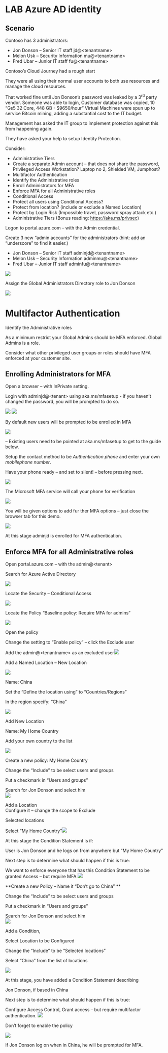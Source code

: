 # LAB Azure AD identity

## Scenario

Contoso has 3 administrators:

- Jon Donson – Senior IT staff jd@\<tenantname\>
- Melon Usk – Security Information mu@\<tenantname\>
- Fred Ubar – Junior IT staff fu@\<tenantname\>

Contoso’s Cloud Journey had a rough start

They were all using their normal user accounts to both use resources and
manage the cloud resources.

That worked fine until Jon Donson’s password was leaked by a
3<sup>rd</sup> party vendor. Someone was able to login, Customer
database was copied, 10 “Gs5 32 Core, 448 GB - $9650/hour” Virtual
Machines were spun up to service Bitcoin mining, adding a substantial
cost to the IT budget.

Management has asked the IT group to implement protection against this
from happening again.

They have asked your help to setup Identity Protection.

Consider:

- Administrative Tiers
- Create a separate Admin account – that does not share the password, Privileged Access Workstation? Laptop no 2, Shielded VM, Jumphost?
- Multifactor Authentication
- Identify the Administrative roles
- Enroll Administrators for MFA
- Enforce MFA for all Administrative roles
- Conditional Access
- Protect all users using Conditional Access?
- Protect from location? (include or exclude a Named Location)
- Protect by Login Risk (Impossible travel, password spray attack etc.)
- Administrative Tiers (Bonus reading: https://aka.ms/privsec)

Logon to portal.azure.com – with the Admin credential.

Create 3 new “admin accounts” for the administrators (hint: add an
“underscore” to find it easier.)

- Jon Donson – Senior IT staff adminjd@\<tenantname\>
- Melon Usk – Security Information adminmu@\<tenantname\>
- Fred Ubar – Junior IT staff adminfu@\<tenantname\>

![](./media/image1.png)

Assign the Global Administrators Directory role to Jon Donson

![](./media/image2.png)

# Multifactor Authentication

Identify the Administrative roles

As a minimum restrict your Global Admins should be MFA enforced. Global
Admins is a role.

Consider what other privileged user groups or roles should have MFA
enforced at your customer site.

## Enrolling Administrators for MFA

Open a browser – with InPrivate setting.

Login with adminjd@\<tenant\> using aka.ms/mfasetup - if you haven’t
changed the password, you will be prompted to do so.

![](./media/image3.png) ![](./media/image4.png)

By default new users will be prompted to be enrolled in MFA

![](./media/image5.png)

– Existing users need to be pointed at aka.ms/mfasetup to get to the
guide below.

Setup the contact method to be *Authentication phone* and enter your own
*mobilephone number*.

Have your phone ready – and set to silent\! – before pressing next.

![](./media/image6.png)

The Microsoft MFA service will call your phone for verification

![](./media/image7.png)

You will be given options to add fur ther MFA options – just close the
browser tab for this demo.

![](./media/image8.png)

At this stage adminjd is enrolled for MFA authentication.

## Enforce MFA for all Administrative roles

Open portal.azure.com – with the admin@\<tenant\>

Search for Azure Active Directory

![](./media/image9.png)

Locate the Security – Conditional Access

![](./media/image10.png)

Locate the Policy “Baseline policy: Require MFA for admins”

![](./media/image11.png)

Open the policy

Change the setting to “Enable policy” – click the Exclude user

Add the admin@\<tenantname\> as an excluded user![](./media/image12.png)

Add a Named Location – New Location

![](./media/image13.png)

Name: China

Set the “Define the location using” to “Countries/Regions”

In the region specify: “China”

![](./media/image14.png)

Add New Location

Name: My Home Country

Add your own country to the list

![](./media/image15.png)

Create a new policy: My Home Country

Change the “Include” to be select users and groups

Put a checkmark in “Users and groups”

Search for Jon Donson and select him  
![](./media/image16.png)

Add a Location  
Configure it – change the scope to Exclude

Selected locations

Select “My Home Country”![](./media/image17.png)

At this stage the Condition Statement is if:

User is Jon Donson and he logs on from anywhere but “My Home Country”

Next step is to determine what should happen if this is true:

We want to enforce everyone that has this Condition Statement to be
granted Access – but require MFA.![](./media/image18.png)

**Create a new Policy – Name it “Don’t go to China” **

Change the “Include” to be select users and groups

Put a checkmark in “Users and groups”

Search for Jon Donson and select him  
![](./media/image19.png)

Add a Condition,

Select Location to be Configured

Change the “Include” to be “Selected locations”

Select “China” from the list of locations

![](./media/image20.png)

At this stage, you have added a Condition Statement describing

Jon Donson, if based in China

Next step is to determine what should happen if this is true:

Configure Access Control, Grant access – but require multifactor
authentication. ![](./media/image21.png)

Don’t forget to enable the policy

![](./media/image22.png)

If Jon Donson log on when in China, he will be prompted for MFA.
